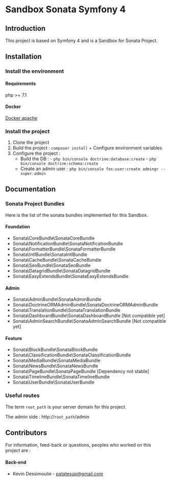 Sandbox Sonata Symfony 4
========================

Introduction
------------

This project is based on Symfony 4 and is a Sandbox for Sonata Project.


Installation
------------

### Install the environment

#### Requirements

php >= 7.1

#### Docker

[Docker apache](https://github.com/mattcontet/environment)

### Install the project

1. Clone the project
2. Build the project : `composer install` + Configure environment variables
3. Configure the project :
    - Build the DB :
            - `php bin/console doctrine:database:create`
            - `php bin/console doctrine:schema:create`
    - Create an admin user : `php bin/console fos:user:create admingr --super-admin`

Documentation
-------------

### Sonata Project Bundles

Here is the list of the sonata bundles implemented for this Sandbox.

#### Foundation

-    Sonata\CoreBundle\SonataCoreBundle
-    Sonata\NotificationBundle\SonataNotificationBundle
-    Sonata\FormatterBundle\SonataFormatterBundle
-    Sonata\IntlBundle\SonataIntlBundle
-    Sonata\CacheBundle\SonataCacheBundle
-    Sonata\SeoBundle\SonataSeoBundle
-    Sonata\DatagridBundle\SonataDatagridBundle
-    Sonata\EasyExtendsBundle\SonataEasyExtendsBundle

#### Admin
-    Sonata\AdminBundle\SonataAdminBundle
-    Sonata\DoctrineORMAdminBundle\SonataDoctrineORMAdminBundle
-    Sonata\TranslationBundle\SonataTranslationBundle
-    Sonata\DashboardBundle\SonataDashboardBundle [Not compatible yet]
-    Sonata\AdminSearchBundle\SonataAdminSearchBundle [Not compatible yet]

#### Feature
-    Sonata\BlockBundle\SonataBlockBundle
-    Sonata\ClassificationBundle\SonataClassificationBundle
-    Sonata\MediaBundle\SonataMediaBundle
-    Sonata\NewsBundle\SonataNewsBundle
-    Sonata\PageBundle\SonataPageBundle [Dependency not stable]
-    Sonata\TimelineBundle\SonataTimelineBundle
-    Sonata\UserBundle\SonataUserBundle

### Useful routes

The term `root_path` is your server domain for this project.

The admin side : http://`root_path`/admin

Contributors
------------

For information, feed-back or questions, peoples who worked on this project are :

#### Back-end

* Kevin Dessimoulie - [patatesup@gmail.com](mailto:patatesup@gmail.com)
